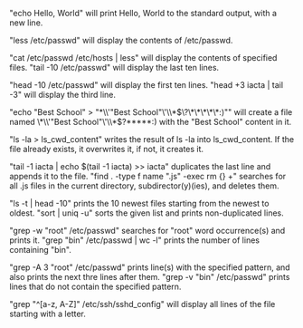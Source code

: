"echo Hello, World" will print Hello, World to the standard output, with a new line.

"less /etc/passwd" will display the contents of /etc/passwd.

"cat /etc/passwd /etc/hosts | less" will display the contents of specified files.
"tail -10 /etc/passwd" will display the last ten lines.

"head -10 /etc/passwd" will display the first ten lines.
"head +3 iacta | tail -3" will display the third line.

"echo "Best School" > "\*\\\\'\"Best School\"\\'\\\\*$\?\*\*\*\*\*:)"" will create a file named \*\\'"Best School"\'\\*$\?\*\*\*\*\*:) with the "Best School" content in it.

"ls -la > ls_cwd_content" writes the result of ls -la into ls_cwd_content. If the file already exists, it overwrites it, if not, it creates it.

"tail -1 iacta | echo $(tail -1 iacta) >> iacta" duplicates the last line and appends it to the file.
"find . -type f name ".js" -exec rm {} +" searches for all .js files in the current directory, subdirector(y)(ies), and deletes them.

"ls -t | head -10" prints the 10 newest files starting from the newest to oldest.
"sort | uniq -u" sorts the given list and prints non-duplicated lines.

"grep -w "root" /etc/passwd" searches for "root" word occurrence(s) and prints it.
"grep "bin" /etc/passwd | wc -l" prints the number of lines containing "bin".

"grep -A 3 "root" /etc/passwd" prints line(s) with the specified pattern, and also prints the next thre lines after them.
"grep -v "bin" /etc/passwd" prints lines that do not contain the specified pattern.

"grep "^[a-z, A-Z]" /etc/ssh/sshd_config" will display all lines of the file starting with a letter.
